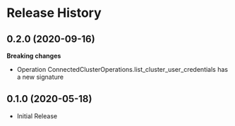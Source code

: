 # Release History

## 0.2.0 (2020-09-16)

**Breaking changes**

  - Operation ConnectedClusterOperations.list_cluster_user_credentials has a new signature

## 0.1.0 (2020-05-18)

* Initial Release
